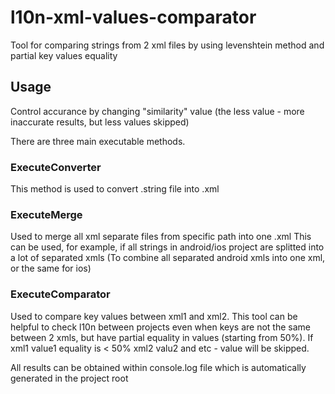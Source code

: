 # l10n-xml-values-comparator
Tool for comparing strings  from 2 xml files by using levenshtein method and partial key values equality

## Usage
Control accurance by changing "similarity" value (the less value - more inaccurate results, but less values skipped)

There are three main executable methods.

### ExecuteConverter
This method is used to convert .string file into .xml

### ExecuteMerge
Used to merge all xml separate files from specific path into one .xml
This can be used, for example, if all strings in android/ios project are splitted into a lot of separated xmls (To combine all separated android xmls into one xml, or the same for ios)

### ExecuteComparator
Used to compare key values between xml1 and xml2.
This tool can be helpful to check l10n between projects even when keys are not the same between 2 xmls, but have partial equality in values (starting from 50%). 
If xml1 value1 equality is < 50% xml2 valu2 and etc - value will be skipped.

All results can be obtained within console.log file which is automatically generated in the project root

